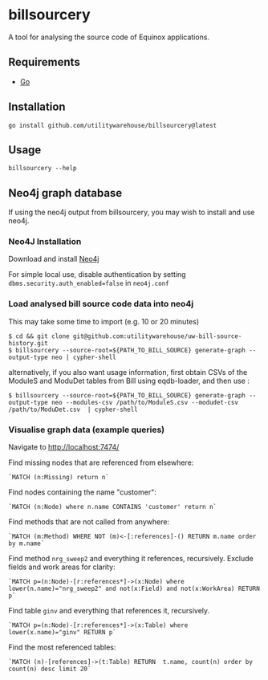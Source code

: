 # billsourcery

A tool for analysing the source code of Equinox applications.

## Requirements

* [Go](https://golang.org/)

## Installation

    go install github.com/utilitywarehouse/billsourcery@latest

## Usage

    billsourcery --help

## Neo4j graph database

If using the neo4j output from billsourcery, you may wish to install and use neo4j.

### Neo4J Installation

Download and install [Neo4j](https://neo4j.com/)

For simple local use, disable authentication by setting `dbms.security.auth_enabled=false` in `neo4j.conf`

### Load analysed bill source code data into neo4j

This may take some time to import (e.g. 10 or 20 minutes)

    $ cd && git clone git@github.com:utilitywarehouse/uw-bill-source-history.git
    $ billsourcery --source-root=${PATH_TO_BILL_SOURCE} generate-graph --output-type neo | cypher-shell

alternatively, if you also want usage information, first obtain CSVs of the ModuleS and ModuDet tables
from Bill using eqdb-loader, and then use :

    $ billsourcery --source-root=${PATH_TO_BILL_SOURCE} generate-graph --output-type neo --modules-csv /path/to/ModuleS.csv --modudet-csv /path/to/ModuDet.csv  | cypher-shell

### Visualise graph data (example queries)

Navigate to [http://localhost:7474/](http://localhost:7474/)

Find missing nodes that are referenced from elsewhere:

    `MATCH (n:Missing) return n`

Find nodes containing the name "customer":

    `MATCH (n:Node) where n.name CONTAINS 'customer' return n`

Find methods that are not called from anywhere:

    `MATCH (m:Method) WHERE NOT (m)<-[:references]-() RETURN m.name order by m.name`

Find method `nrg_sweep2` and everything it references, recursively.  Exclude fields and work areas for clarity:

    `MATCH p=(n:Node)-[r:references*]->(x:Node) where lower(n.name)="nrg_sweep2" and not(x:Field) and not(x:WorkArea) RETURN p`

Find table `ginv` and everything that references it, recursively.

    `MATCH p=(n:Node)-[r:references*]->(x:Table) where lower(x.name)="ginv" RETURN p`

Find the most referenced tables:

    `MATCH (n)-[references]->(t:Table) RETURN  t.name, count(n) order by count(n) desc limit 20`


